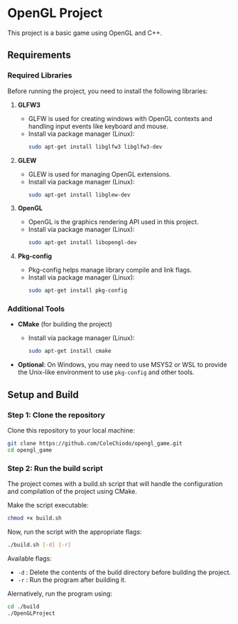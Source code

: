 # OpenGL Project

This project is a basic game using OpenGL and C++.

## Requirements

### Required Libraries

Before running the project, you need to install the following libraries:

1. **GLFW3**

   - GLFW is used for creating windows with OpenGL contexts and handling input events like keyboard and mouse.
   - Install via package manager (Linux):
     ```bash
     sudo apt-get install libglfw3 libglfw3-dev
     ```
2. **GLEW**

   - GLEW is used for managing OpenGL extensions.
   - Install via package manager (Linux):
     ```bash
     sudo apt-get install libglew-dev
     ```
3. **OpenGL**

   - OpenGL is the graphics rendering API used in this project.
   - Install via package manager (Linux):
     ```bash
     sudo apt-get install libopengl-dev
     ```
4. **Pkg-config**

   - Pkg-config helps manage library compile and link flags.
   - Install via package manager (Linux):
     ```bash
     sudo apt-get install pkg-config
     ```

### Additional Tools

- **CMake** (for building the project)

  - Install via package manager (Linux):
    ```bash
    sudo apt-get install cmake
    ```
- **Optional**: On Windows, you may need to use MSYS2 or WSL to provide the Unix-like environment to use `pkg-config` and other tools.

## Setup and Build

### Step 1: Clone the repository

Clone this repository to your local machine:

```bash
git clone https://github.com/ColeChiodo/opengl_game.git
cd opengl_game
```

### Step 2: Run the build script

The project comes with a build.sh script that will handle the configuration and compilation of the project using CMake.

Make the script executable:

```bash
chmod +x build.sh
```

Now, run the script with the appropriate flags:

```bash
./build.sh [-d] [-r]
```

Available flags:

- `-d` : Delete the contents of the build directory before building the project.
- `-r` : Run the program after building it.

Alernatively, run the program using:

```bash
cd ./build
./OpenGLProject
```
